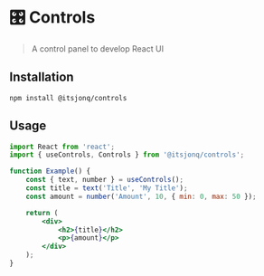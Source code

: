 # 🎛 Controls

> A control panel to develop React UI

## Installation

```
npm install @itsjonq/controls
```

## Usage

```jsx
import React from 'react';
import { useControls, Controls } from '@itsjonq/controls';

function Example() {
	const { text, number } = useControls();
	const title = text('Title', 'My Title');
	const amount = number('Amount', 10, { min: 0, max: 50 });

	return (
		<div>
			<h2>{title}</h2>
			<p>{amount}</p>
		</div>
	);
}
```
